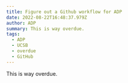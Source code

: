 ```yaml
---
title: Figure out a Github workflow for ADP
date: 2022-08-22T16:48:37.979Z
author: ADP
summary: This is way overdue.
tags:
  - ADP
  - UCSB
  - overdue
  - GitHub
---
```

This is way overdue.